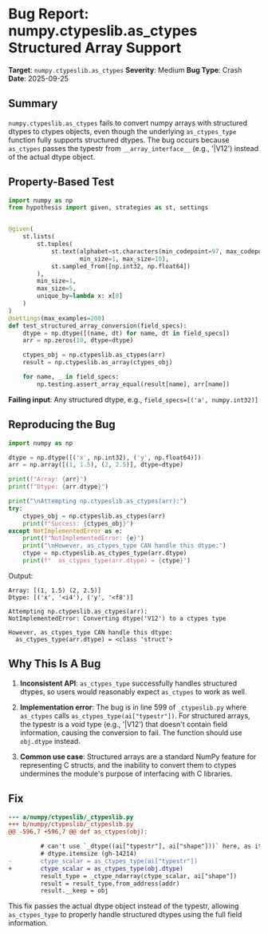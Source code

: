 # Bug Report: numpy.ctypeslib.as_ctypes Structured Array Support

**Target**: `numpy.ctypeslib.as_ctypes`
**Severity**: Medium
**Bug Type**: Crash
**Date**: 2025-09-25

## Summary

`numpy.ctypeslib.as_ctypes` fails to convert numpy arrays with structured dtypes to ctypes objects, even though the underlying `as_ctypes_type` function fully supports structured dtypes. The bug occurs because `as_ctypes` passes the typestr from `__array_interface__` (e.g., '|V12') instead of the actual dtype object.

## Property-Based Test

```python
import numpy as np
from hypothesis import given, strategies as st, settings


@given(
    st.lists(
        st.tuples(
            st.text(alphabet=st.characters(min_codepoint=97, max_codepoint=122),
                    min_size=1, max_size=10),
            st.sampled_from([np.int32, np.float64])
        ),
        min_size=1,
        max_size=5,
        unique_by=lambda x: x[0]
    )
)
@settings(max_examples=200)
def test_structured_array_conversion(field_specs):
    dtype = np.dtype([(name, dt) for name, dt in field_specs])
    arr = np.zeros(10, dtype=dtype)

    ctypes_obj = np.ctypeslib.as_ctypes(arr)
    result = np.ctypeslib.as_array(ctypes_obj)

    for name, _ in field_specs:
        np.testing.assert_array_equal(result[name], arr[name])
```

**Failing input**: Any structured dtype, e.g., `field_specs=[('a', numpy.int32)]`

## Reproducing the Bug

```python
import numpy as np

dtype = np.dtype([('x', np.int32), ('y', np.float64)])
arr = np.array([(1, 1.5), (2, 2.5)], dtype=dtype)

print(f"Array: {arr}")
print(f"Dtype: {arr.dtype}")

print("\nAttempting np.ctypeslib.as_ctypes(arr):")
try:
    ctypes_obj = np.ctypeslib.as_ctypes(arr)
    print(f"Success: {ctypes_obj}")
except NotImplementedError as e:
    print(f"NotImplementedError: {e}")
    print("\nHowever, as_ctypes_type CAN handle this dtype:")
    ctype = np.ctypeslib.as_ctypes_type(arr.dtype)
    print(f"  as_ctypes_type(arr.dtype) = {ctype}")
```

Output:
```
Array: [(1, 1.5) (2, 2.5)]
Dtype: [('x', '<i4'), ('y', '<f8')]

Attempting np.ctypeslib.as_ctypes(arr):
NotImplementedError: Converting dtype('V12') to a ctypes type

However, as_ctypes_type CAN handle this dtype:
  as_ctypes_type(arr.dtype) = <class 'struct'>
```

## Why This Is A Bug

1. **Inconsistent API**: `as_ctypes_type` successfully handles structured dtypes, so users would reasonably expect `as_ctypes` to work as well.

2. **Implementation error**: The bug is in line 599 of `_ctypeslib.py` where `as_ctypes` calls `as_ctypes_type(ai["typestr"])`. For structured arrays, the typestr is a void type (e.g., '|V12') that doesn't contain field information, causing the conversion to fail. The function should use `obj.dtype` instead.

3. **Common use case**: Structured arrays are a standard NumPy feature for representing C structs, and the inability to convert them to ctypes undermines the module's purpose of interfacing with C libraries.

## Fix

```diff
--- a/numpy/ctypeslib/_ctypeslib.py
+++ b/numpy/ctypeslib/_ctypeslib.py
@@ -596,7 +596,7 @@ def as_ctypes(obj):

         # can't use `_dtype((ai["typestr"], ai["shape"]))` here, as it overflows
         # dtype.itemsize (gh-14214)
-        ctype_scalar = as_ctypes_type(ai["typestr"])
+        ctype_scalar = as_ctypes_type(obj.dtype)
         result_type = _ctype_ndarray(ctype_scalar, ai["shape"])
         result = result_type.from_address(addr)
         result.__keep = obj
```

This fix passes the actual dtype object instead of the typestr, allowing `as_ctypes_type` to properly handle structured dtypes using the full field information.